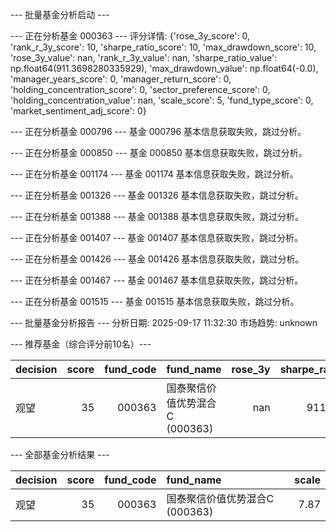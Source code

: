--- 批量基金分析启动 ---

--- 正在分析基金 000363 ---
评分详情: {'rose_3y_score': 0, 'rank_r_3y_score': 10, 'sharpe_ratio_score': 10, 'max_drawdown_score': 10, 'rose_3y_value': nan, 'rank_r_3y_value': nan, 'sharpe_ratio_value': np.float64(911.3698280335929), 'max_drawdown_value': np.float64(-0.0), 'manager_years_score': 0, 'manager_return_score': 0, 'holding_concentration_score': 0, 'sector_preference_score': 0, 'holding_concentration_value': nan, 'scale_score': 5, 'fund_type_score': 0, 'market_sentiment_adj_score': 0}

--- 正在分析基金 000796 ---
基金 000796 基本信息获取失败，跳过分析。

--- 正在分析基金 000850 ---
基金 000850 基本信息获取失败，跳过分析。

--- 正在分析基金 001174 ---
基金 001174 基本信息获取失败，跳过分析。

--- 正在分析基金 001326 ---
基金 001326 基本信息获取失败，跳过分析。

--- 正在分析基金 001388 ---
基金 001388 基本信息获取失败，跳过分析。

--- 正在分析基金 001407 ---
基金 001407 基本信息获取失败，跳过分析。

--- 正在分析基金 001426 ---
基金 001426 基本信息获取失败，跳过分析。

--- 正在分析基金 001467 ---
基金 001467 基本信息获取失败，跳过分析。

--- 正在分析基金 001515 ---
基金 001515 基本信息获取失败，跳过分析。

--- 批量基金分析报告 ---
分析日期: 2025-09-17 11:32:30
市场趋势: unknown

--- 推荐基金（综合评分前10名）---

| decision   |   score |   fund_code | fund_name            |   rose_3y |   sharpe_ratio | max_drawdown   |   scale |
|:-----------|--------:|------------:|:---------------------|----------:|---------------:|:---------------|--------:|
| 观望         |      35 |      000363 | 国泰聚信价值优势混合C (000363) |       nan |         911.37 | -0.00%         |    7.87 |

--- 全部基金分析结果 ---

| decision   |   score |   fund_code | fund_name            |   scale |
|:-----------|--------:|------------:|:---------------------|--------:|
| 观望         |      35 |      000363 | 国泰聚信价值优势混合C (000363) |    7.87 |

